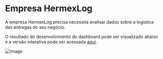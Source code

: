 # Empresa HermexLog

A empresa HermexLog precisa necessita analisar dados sobre a logística das entregas do seu negócio.

O resultado do desenvolvimento do dashboard pode ser visualizado abaixo e a versão interativa pode ser acessada [aqui](https://app.powerbi.com/view?r=eyJrIjoiY2M3NjAwYjUtN2RkNy00Nzk0LTkxNjUtYjg1NmNjMDYxNWJiIiwidCI6IjJhZDMyYzlkLTMxNGItNDdiYi1hYzJiLTUzZDkwMTRmM2I3YyJ9).

![image](https://github.com/felipesbreve/ChallengeBI-3ed-Sem2/assets/72587609/3fe599c5-e2eb-434d-9619-22b5218878f5)

